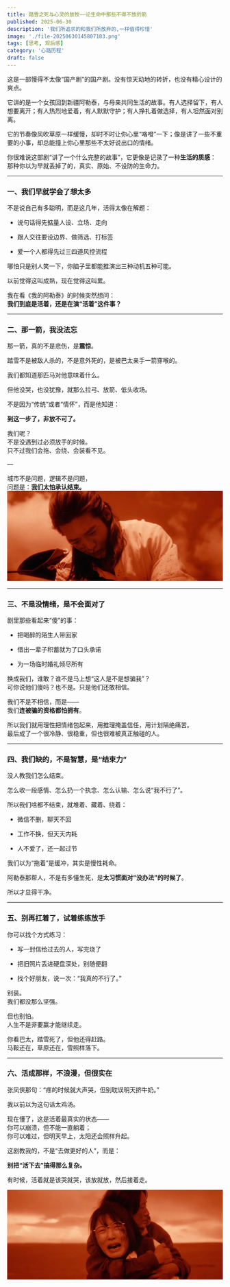 ```yaml
---
title: 踏雪之死与心灵的放牧——论生命中那些不得不放的箭
published: 2025-06-30
description: '我们所追求的和我们所放弃的,一样值得珍惜'
image: './file-20250630145807183.png'
tags: [思考, 观后感]
category: '心路历程'
draft: false 
---
```



这是一部慢得不太像“国产剧”的国产剧。没有惊天动地的转折，也没有精心设计的爽点。

它讲的是一个女孩回到新疆阿勒泰，与母亲共同生活的故事。有人选择留下，有人想要离开；有人热烈地爱着，有人默默守护；有人挣扎着做选择，有人坦然面对别离。

它的节奏像风吹草原一样缓慢，却时不时让你心里“咯噔”一下；像是讲了一些不重要的小事，却总能撞上你心里那些不太好说出口的情绪。

你很难说这部剧“讲了一个什么完整的故事”，它更像是记录了一种**生活的质感**：  
那种你以为早就丢掉了的，真实、原始、不设防的生命力。

---



### **一、我们早就学会了想太多**

不是说自己有多聪明，而是这几年，活得太像在解题：

- 说句话得先掂量人设、立场、走向
    
- 跟人交往要设边界、做筛选、打标签
    
- 爱一个人都得先过三四道风控流程
    

哪怕只是别人笑一下，你脑子里都能推演出三种动机五种可能。

以前觉得这叫成熟，现在觉得这叫累。

我在看《我的阿勒泰》的时候突然想问：  
**我们到底是活着，还是在演“活着”这件事？**

---

### **二、那一箭，我没法忘**

那一箭，真的不是悲伤，是**震惊**。

踏雪不是被敌人杀的，不是意外死的，是被巴太亲手一箭穿喉的。

我们都知道那匹马对他意味着什么。

但他没哭，也没犹豫，就那么拉弓、放箭、低头收场。

不是因为“传统”或者“情怀”，而是他知道：

**到这一步了，非放不可了。**

我们呢？  
不是没遇到过必须放手的时候。  
只不过我们会拖、会绕、会装看不见。

—

城市不是问题，逻辑不是问题，  
问题是：**我们太怕承认结束。**
![](file-20250630150150766.png)

---

### **三、不是没情绪，是不会面对了**

剧里那些看起来“傻”的事：

- 把喝醉的陌生人带回家
    
- 借出一辈子积蓄就为了口头承诺
    
- 为一场临时婚礼倾尽所有
    

换成我们，谁敢？谁不是马上想“这人是不是想骗我”？  
可你说他们傻吗？也不是。只是他们还敢相信。

我们不是不相信，而是——  
我们**连被骗的资格都怕拥有**。

所以我们就用理性把情绪包起来，用推理掩盖信任，用计划隔绝痛苦。  
最后成了一个很冷静、很稳重，但也很难被真正触碰的人。

---

### **四、我们缺的，不是智慧，是“结束力”**

没人教我们怎么结束。

怎么收一段感情、怎么扔一个执念、怎么认输、怎么说“我不行了”。

所以我们啥都不结束，就堆着、藏着、绕着：

- 微信不删，聊天不回
    
- 工作不换，但天天内耗
    
- 人不爱了，还一起过节
    

我们以为“拖着”是缓冲，其实是慢性耗命。

阿勒泰那帮人，不是有多懂生死，是**太习惯面对“没办法”的时候了**。

所以才显得干净。

---

### **五、别再扛着了，试着练练放手**

你可以找个方式练习：

- 写一封信给过去的人，写完烧了
    
- 把旧照片丢进硬盘深处，别随便翻
    
- 找个好朋友，说一次：“我真的不行了。”
    

别装。  
我们都没那么坚强。

但也别怕。  
人生不是非要赢才能继续走。

你看巴太，踏雪死了，但他还得赶路。  
马鞍还在，草原还在，雪照样落下。

---

### **六、活成那样，不浪漫，但很实在**

张凤侠那句：“疼的时候就大声哭，但别耽误明天挤牛奶。”

我以前以为这句话太鸡汤。

现在懂了，这是活着最真实的状态——  
你可以崩溃，但不能一直躺着；  
你可以难过，但明天早上，太阳还会照样升起。

这剧教我的，不是“去做更好的人”，而是：

**别把“活下去”搞得那么复杂。**

有时候，活着就是该哭就哭，该放就放，然后接着走。

![](file-20250630150257805.png)
